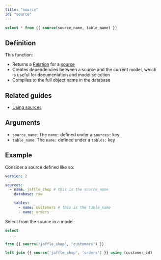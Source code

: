 ```yaml
---
title: "source"
id: "source"
---
```

```sql
select * from {{ source(source_name, table_name) }}
```

## Definition

This function:
- Returns a [Relation](dbt-classes#relation) for a [source](using-sources)
- Creates dependencies between a source and the current model, which is useful for documentation and model selection
- Compiles to the full object name in the database

## Related guides
- [Using sources](using-sources)

## Arguments
* `source_name`: The `name:` defined under a `sources:` key
* `table_name`: The `name:` defined under a `tables:` key

## Example

Consider a source defined like so:

<File name='models/<filename>.yml'>

```yaml
version: 2

sources:
  - name: jaffle_shop # this is the source_name
    database: raw

    tables:
      - name: customers # this is the table_name
      - name: orders
```

</File>

Select from the source in a model:

<File name='models/orders.sql'>

```sql
select
  ...

from {{ source('jaffle_shop', 'customers') }}

left join {{ source('jaffle_shop', 'orders') }} using (customer_id)

```

</File>
